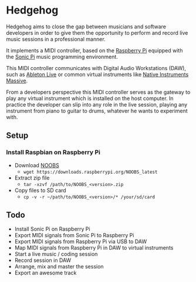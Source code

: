 # Hedgehog

Hedgehog aims to close the gap between musicians and software developers in order to give them the opportunity to perform and record live music sessions in a professional manner.

It implements a MIDI controller, based on the [Raspberry Pi](https://www.raspberrypi.org/) equipped with the [Sonic Pi](https://github.com/samaaron/sonic-pi) music programming environment.

This MIDI controller communicates with Digital Audio Workstations (DAW), such as [Ableton Live](https://www.ableton.com) or common virtual instruments like [Native Instruments Massive](https://www.native-instruments.com/de/products/komplete/synths/massive/). 

From a developers perspective this MIDI controller serves as the gateway to play any virtual instrument which is installed on the host computer. In practice the developer can slip into any role in the live session, playing any instrument from piano to guitar to drums, whatever he wants to experiment with.



## Setup

### Install Raspbian on Raspberry Pi

* Download [NOOBS](https://www.raspberrypi.org/downloads/noobs/)
  * `wget https://downloads.raspberrypi.org/NOOBS_latest`
* Extract zip file
  * `tar -xzvf /path/to/NOOBS_<version>.zip`
* Copy files to SD card
  * `cp -v -r ~/path/to/NOOBS_<version>/* /your/sd/card`

## Todo

* Install Sonic Pi on Raspberry Pi
* Export MIDI signals from Sonic Pi to Raspberry Pi
* Export MIDI signals from Raspberry Pi via USB to DAW
* Map MIDI signals from Raspberry Pi in DAW to virtual instruments
* Start a live music / coding session
* Record session in DAW
* Arrange, mix and master the session
* Export an awesome track
